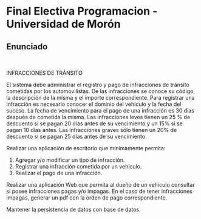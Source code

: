 # Final Electiva Programacion - Universidad de Morón

## Enunciado

&nbsp;

INFRACCIONES DE TRÁNSITO

El sistema debe administrar el registro y pago de infracciones de tránsito cometidas por los
automovilistas. De las infracciones se conoce su código, la descripción de la misma y el
importe correspondiente. Para registrar una infracción es necesario conocer el dominio del
vehículo y la fecha del suceso. La fecha de vencimiento para el pago de una infracción es 30
días después de cometida la misma. Las infracciones leves tienen un 25 % de descuento si se
pagan 20 días antes de su vencimiento y un 15% si se pagan 10 días antes. Las infracciones
graves sólo tienen un 20% de descuento si se pagan 25 días antes de su vencimiento.

Realizar una aplicación de escritorio que mínimamente permita:

1. Agregar y/o modificar un tipo de infracción.
2. Registrar una infracción cometida por un vehículo.
3. Realizar el pago de una infracción.

Realizar una aplicación Web que permita al dueño de un vehículo consultar si posee
infracciones pagas y/o impagas. En el caso de tener infracciones impagas, generar un pdf con
la orden de pago correspondiente.

Mantener la persistencia de datos con base de datos.
